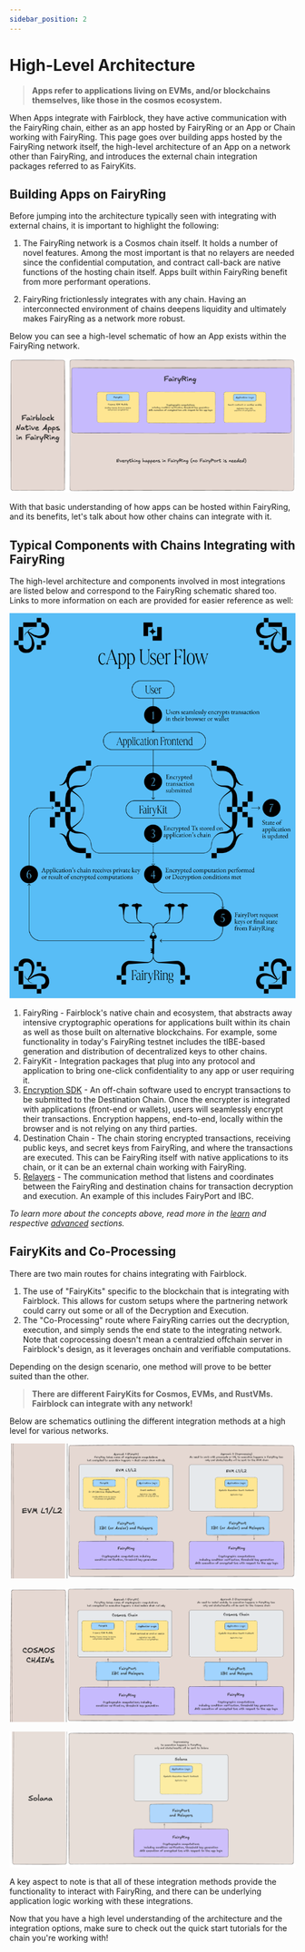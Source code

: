 ```yaml
---
sidebar_position: 2
---
```


# High-Level Architecture

> **Apps refer to applications living on EVMs, and/or blockchains themselves, like those in the cosmos ecosystem.**

When Apps integrate with Fairblock, they have active communication with the FairyRing chain, either as an app hosted by FairyRing or an App or Chain working with FairyRing. This page goes over building apps hosted by the FairyRing network itself, the high-level architecture of an App on a network other than FairyRing, and introduces the external chain integration packages referred to as FairyKits.

## Building Apps on FairyRing

Before jumping into the architecture typically seen with integrating with external chains, it is important to highlight the following:

1. The FairyRing network is a Cosmos chain itself. It holds a number of novel features. Among the most important is that no relayers are needed since the confidential computation, and contract call-back are native functions of the hosting chain itself. Apps built within FairyRing benefit from more performant operations.

2. FairyRing frictionlessly integrates with any chain. Having an interconnected environment of chains deepens liquidity and ultimately makes FairyRing as a network more robust.

Below you can see a high-level schematic of how an App exists within the FairyRing network.

[![Fairblock Native Apps Schematic](../assets/FairblockNativeApps.png)](../assets/FairblockNativeApps.png)

With that basic understanding of how apps can be hosted within FairyRing, and its benefits, let's talk about how other chains can integrate with it.

## Typical Components with Chains Integrating with FairyRing

The high-level architecture and components involved in most integrations are listed below and correspond to the FairyRing schematic shared too. Links to more information on each are provided for easier reference as well:

<!-- TODO: get links to all of the below except Destination Chain -->

![Simplified Architecture of Fairblock](../../static/img/FairyRingInfoGraphic.png)

1. FairyRing - Fairblock's native chain and ecosystem, that abstracts away intensive cryptographic operations for applications built within its chain as well as those built on alternative blockchains. For example, some functionality in today's FairyRing testnet includes the tIBE-based generation and distribution of decentralized keys to other chains.
2. FairyKit - Integration packages that plug into any protocol and application to bring one-click confidentiality to any app or user requiring it.
3. [Encryption SDK](../advanced/encrypt_tx.md) - An off-chain software used to encrypt transactions to be submitted to the Destination Chain. Once the encrypter is integrated with applications (front-end or wallets), users will seamlessly encrypt their transactions. Encryption happens, end-to-end, locally within the browser and is not relying on any third parties.
4. Destination Chain - The chain storing encrypted transactions, receiving public keys, and secret keys from FairyRing, and where the transactions are executed. This can be FairyRing itself with native applications to its chain, or it can be an external chain working with FairyRing.
5. [Relayers](../advanced/fairyport.md) - The communication method that listens and coordinates between the FairyRing and destination chains for transaction decryption and execution. An example of this includes FairyPort and IBC.

_To learn more about the concepts above, read more in the [learn](../learn/v1/v1.md) and respective [advanced](../advanced/) sections._

## FairyKits and Co-Processing

There are two main routes for chains integrating with Fairblock.

1. The use of "FairyKits" specific to the blockchain that is integrating with Fairblock. This allows for custom setups where the partnering network could carry out some or all of the Decryption and Execution.
2. The "Co-Processing" route where FairyRing carries out the decryption, execution, and simply sends the end state to the integrating network. Note that coprocessing doesn't mean a centralzied offchain server in Fairblock's design, as it leverages onchain and verifiable computations.

Depending on the design scenario, one method will prove to be better suited than the other.

> **There are different FairyKits for Cosmos, EVMs, and RustVMs. Fairblock can integrate with any network!**

Below are schematics outlining the different integration methods at a high level for various networks.

[![EVMs Schematic](../assets/EVML1L2.png)](../assets/EVML1L2.png)

[![Cosmos Chains Schematic](../assets/CosmosChains.png)](../assets/CosmosChains.png)

[![Solana Schematic](../assets/Solana.png)](../assets/Solana.png)

A key aspect to note is that all of these integration methods provide the functionality to interact with FairyRing, and there can be underlying application logic working with these integrations.

Now that you have a high level understanding of the architecture and the integration options, make sure to check out the quick start tutorials for the chain you're working with!
